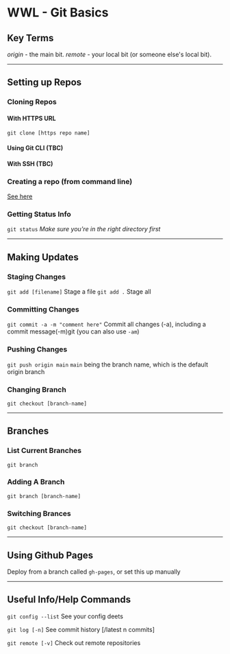 # WWL - Git Basics

## Key Terms
*origin* - the main bit.
*remote* - your local bit (or someone else's local bit).

---

## Setting up Repos

### Cloning Repos

#### With HTTPS URL
`git clone [https repo name]`
#### Using Git CLI (TBC)
#### With SSH (TBC)

### Creating a repo (from command line)
[See here](https://www.youtube.com/watch?v=9p2d-CuVlgc)

### Getting Status Info
`git status`
_Make sure you're in the right directory first_

---

## Making Updates

### Staging Changes
`git add [filename]`
Stage a file
`git add .`
Stage all

### Committing Changes
`git commit -a -m "comment here"`
Commit all changes (-a), including a commit message(-m)git (you can also use `-am`)

### Pushing Changes
`git push origin main`
`main` being the branch name, which is the default origin branch

### Changing Branch
`git checkout [branch-name]`

---

## Branches

### List Current Branches
`git branch`

### Adding A Branch
`git branch [branch-name]`

### Switching Brances
`git checkout [branch-name]`

--- 

## Using Github Pages
Deploy from a branch called `gh-pages`, or set this up manually

---

## Useful Info/Help Commands
`git config --list`
See your config deets

`git log [-n]`
See commit history [/latest n commits]

`git remote [-v]`
Check out remote repositories